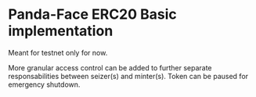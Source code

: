 # Panda-Face ERC20 Basic implementation

Meant for testnet only for now.

More granular access control can be added to further separate responsabilities between seizer(s) and minter(s).
Token can be paused for emergency shutdown.